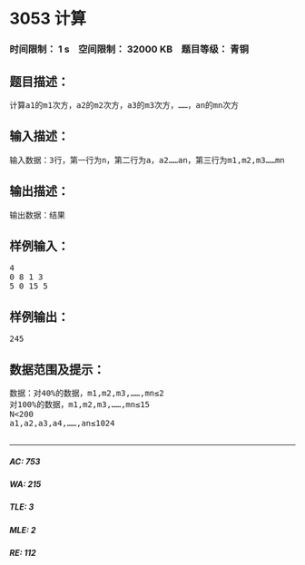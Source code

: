 # 3053 计算   
### 时间限制： 1 s&nbsp;&nbsp;&nbsp;&nbsp;空间限制： 32000 KB&nbsp;&nbsp;&nbsp;&nbsp;题目等级： 青铜  
## 题目描述：  

<pre>
计算a1的m1次方，a2的m2次方，a3的m3次方，……，an的mn次方
</pre>
  
  
## 输入描述：  

<pre>
输入数据：3行，第一行为n，第二行为a，a2……an，第三行为m1,m2,m3……mn
</pre>
  
  
## 输出描述：  

<pre>
输出数据：结果
</pre>
  
  
## 样例输入：  

<pre>
4
0 8 1 3
5 0 15 5
</pre>
  
  
## 样例输出：  

<pre>
245
</pre>
  
  
## 数据范围及提示：  

<pre>
数据：对40%的数据，m1,m2,m3,……,mn≤2
对100%的数据，m1,m2,m3,……,mn≤15
N<200
a1,a2,a3,a4,……,an≤1024
 
</pre>
  
  
***  

##### AC: 753  
##### WA: 215  
##### TLE: 3  
##### MLE: 2  
##### RE: 112  
